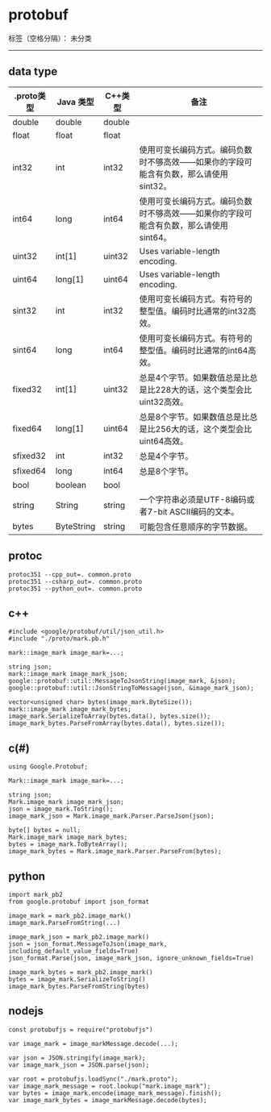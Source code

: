# protobuf

标签（空格分隔）： 未分类

---

## data type
|.proto类型|Java 类型|C++类型|备注|
|-|-|-|-|
|double|double|double||
|float|float|float||
|int32|int|int32|使用可变长编码方式。编码负数时不够高效——如果你的字段可能含有负数，那么请使用sint32。|
|int64|long|int64|使用可变长编码方式。编码负数时不够高效——如果你的字段可能含有负数，那么请使用sint64。|
|uint32|int[1]|uint32|Uses variable-length encoding.|
|uint64|long[1]|uint64|Uses variable-length encoding.|
|sint32|int|int32|使用可变长编码方式。有符号的整型值。编码时比通常的int32高效。|
|sint64|long|int64|使用可变长编码方式。有符号的整型值。编码时比通常的int64高效。|
|fixed32|int[1]|uint32|总是4个字节。如果数值总是比总是比228大的话，这个类型会比uint32高效。|
|fixed64|long[1]|uint64|总是8个字节。如果数值总是比总是比256大的话，这个类型会比uint64高效。|
|sfixed32|int|int32|总是4个字节。|
|sfixed64|long|int64|总是8个字节。|
|bool|boolean|bool||
|string|String|string|一个字符串必须是UTF-8编码或者7-bit ASCII编码的文本。|
|bytes|ByteString|string|可能包含任意顺序的字节数据。|

## protoc
```
protoc351 --cpp_out=. common.proto
protoc351 --csharp_out=. common.proto
protoc351 --python_out=. common.proto
```

## c++
```
#include <google/protobuf/util/json_util.h>
#include "./proto/mark.pb.h"
    
mark::image_mark image_mark=...;

string json;
mark::image_mark image_mark_json;
google::protobuf::util::MessageToJsonString(image_mark, &json);
google::protobuf::util::JsonStringToMessage(json, &image_mark_json);

vector<unsigned char> bytes(image_mark.ByteSize());
mark::image_mark image_mark_bytes;
image_mark.SerializeToArray(bytes.data(), bytes.size());
image_mark_bytes.ParseFromArray(bytes.data(), bytes.size());
```

## c(#)
```
using Google.Protobuf;

Mark::image_mark image_mark=...;

string json;
Mark.image_mark image_mark_json;
json = image_mark.ToString();
image_mark_json = Mark.image_mark.Parser.ParseJson(json);

byte[] bytes = null;
Mark.image_mark image_mark_bytes;
bytes = image_mark.ToByteArray();
image_mark_bytes = Mark.image_mark.Parser.ParseFrom(bytes);
```

## python
```
import mark_pb2
from google.protobuf import json_format

image_mark = mark_pb2.image_mark()
image_mark.ParseFromString(...)

image_mark_json = mark_pb2.image_mark()
json = json_format.MessageToJson(image_mark, including_default_value_fields=True)
json_format.Parse(json, image_mark_json, ignore_unknown_fields=True)

image_mark_bytes = mark_pb2.image_mark()
bytes = image_mark.SerializeToString()
image_mark_bytes.ParseFromString(bytes)
```

## nodejs
```
const protobufjs = require("protobufjs")

var image_mark = image_markMessage.decode(...);

var json = JSON.stringify(image_mark);
var image_mark_json = JSON.parse(json);

var root = protobufjs.loadSync("./mark.proto");
var image_mark_message = root.lookup("mark.image_mark");
var bytes = image_mark.encode(image_mark_message).finish();
var image_mark_bytes = image_markMessage.decode(bytes);
```



